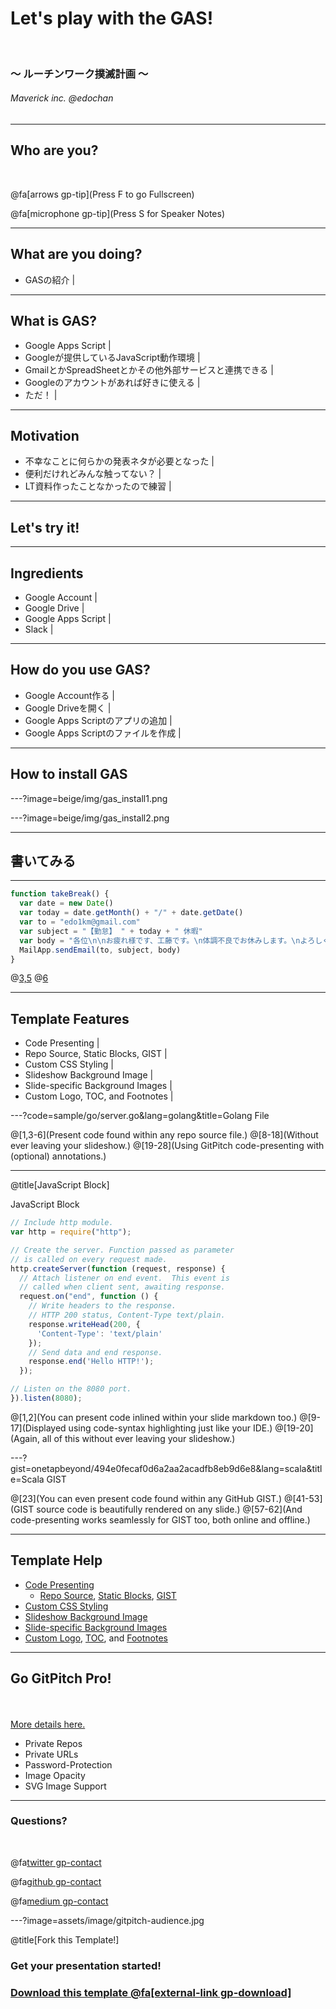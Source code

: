 # Let's play with the GAS!

<br>

### 〜 ルーチンワーク撲滅計画 〜
###### Maverick inc. @edochan

---

## Who are you?

<br>

@fa[arrows gp-tip](Press F to go Fullscreen)

@fa[microphone gp-tip](Press S for Speaker Notes)

---

## What are you doing?

- GASの紹介 |

---

## What is GAS?

- Google Apps Script |
- Googleが提供しているJavaScript動作環境 |
- GmailとかSpreadSheetとかその他外部サービスと連携できる |
- Googleのアカウントがあれば好きに使える |
- ただ！ |

---

## Motivation

- 不幸なことに何らかの発表ネタが必要となった |
- 便利だけれどみんな触ってない？ |
- LT資料作ったことなかったので練習 |

---

## Let's try it!

---

## Ingredients

- Google Account |
- Google Drive |
- Google Apps Script |
- Slack |

---

## How do you use GAS?

- Google Account作る |
- Google Driveを開く |
- Google Apps Scriptのアプリの追加 |
- Google Apps Scriptのファイルを作成 |

---

## How to install GAS

---?image=beige/img/gas_install1.png

---?image=beige/img/gas_install2.png

---

## 書いてみる

---

```javascript
function takeBreak() {
  var date = new Date()
  var today = date.getMonth() + "/" + date.getDate()
  var to = "edo1km@gmail.com"
  var subject = "【勤怠】 " + today + " 休暇"
  var body = "各位\n\nお疲れ様です、工藤です。\n体調不良でお休みします。\nよろしくお願いいたします。\n\n以上"
  MailApp.sendEmail(to, subject, body)
}
```

@[3,5](日付はちゃんと入れる)
@[6](文章を適度に変えるのは今後の課題)

---

## Template Features

- Code Presenting |
- Repo Source, Static Blocks, GIST |
- Custom CSS Styling |
- Slideshow Background Image |
- Slide-specific Background Images |
- Custom Logo, TOC, and Footnotes |

---?code=sample/go/server.go&lang=golang&title=Golang File

@[1,3-6](Present code found within any repo source file.)
@[8-18](Without ever leaving your slideshow.)
@[19-28](Using GitPitch code-presenting with (optional) annotations.)

---

@title[JavaScript Block]

<p><span class="slide-title">JavaScript Block</span></p>

```javascript
// Include http module.
var http = require("http");

// Create the server. Function passed as parameter
// is called on every request made.
http.createServer(function (request, response) {
  // Attach listener on end event.  This event is
  // called when client sent, awaiting response.
  request.on("end", function () {
    // Write headers to the response.
    // HTTP 200 status, Content-Type text/plain.
    response.writeHead(200, {
      'Content-Type': 'text/plain'
    });
    // Send data and end response.
    response.end('Hello HTTP!');
  });

// Listen on the 8080 port.
}).listen(8080);
```

@[1,2](You can present code inlined within your slide markdown too.)
@[9-17](Displayed using code-syntax highlighting just like your IDE.)
@[19-20](Again, all of this without ever leaving your slideshow.)

---?gist=onetapbeyond/494e0fecaf0d6a2aa2acadfb8eb9d6e8&lang=scala&title=Scala GIST

@[23](You can even present code found within any GitHub GIST.)
@[41-53](GIST source code is beautifully rendered on any slide.)
@[57-62](And code-presenting works seamlessly for GIST too, both online and offline.)

---

## Template Help

- [Code Presenting](https://github.com/gitpitch/gitpitch/wiki/Code-Presenting)
  + [Repo Source](https://github.com/gitpitch/gitpitch/wiki/Code-Delimiter-Slides), [Static Blocks](https://github.com/gitpitch/gitpitch/wiki/Code-Slides), [GIST](https://github.com/gitpitch/gitpitch/wiki/GIST-Slides)
- [Custom CSS Styling](https://github.com/gitpitch/gitpitch/wiki/Slideshow-Custom-CSS)
- [Slideshow Background Image](https://github.com/gitpitch/gitpitch/wiki/Background-Setting)
- [Slide-specific Background Images](https://github.com/gitpitch/gitpitch/wiki/Image-Slides#background)
- [Custom Logo](https://github.com/gitpitch/gitpitch/wiki/Logo-Setting), [TOC](https://github.com/gitpitch/gitpitch/wiki/Table-of-Contents), and [Footnotes](https://github.com/gitpitch/gitpitch/wiki/Footnote-Setting)

---

## Go GitPitch Pro!

<br>
<div class="left">
    <i class="fa fa-user-secret fa-5x" aria-hidden="true"> </i><br>
    <a href="https://gitpitch.com/pro-features" class="pro-link">
    More details here.</a>
</div>
<div class="right">
    <ul>
        <li>Private Repos</li>
        <li>Private URLs</li>
        <li>Password-Protection</li>
        <li>Image Opacity</li>
        <li>SVG Image Support</li>
    </ul>
</div>

---

### Questions?

<br>

@fa[twitter gp-contact](@gitpitch)

@fa[github gp-contact](gitpitch)

@fa[medium gp-contact](@gitpitch)

---?image=assets/image/gitpitch-audience.jpg

@title[Fork this Template!]

### <span class="white">Get your presentation started!</span>
### [Download this template @fa[external-link gp-download]](https://gitpitch.com/template/download/beige)

